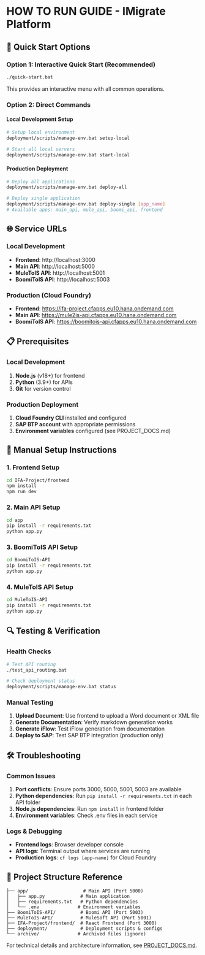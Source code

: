# HOW TO RUN GUIDE - IMigrate Platform

## 🚀 Quick Start Options

### Option 1: Interactive Quick Start (Recommended)
```bash
./quick-start.bat
```
This provides an interactive menu with all common operations.

### Option 2: Direct Commands

#### Local Development Setup
```bash
# Setup local environment
deployment/scripts/manage-env.bat setup-local

# Start all local servers
deployment/scripts/manage-env.bat start-local
```

#### Production Deployment
```bash
# Deploy all applications
deployment/scripts/manage-env.bat deploy-all

# Deploy single application
deployment/scripts/manage-env.bat deploy-single [app_name]
# Available apps: main_api, mule_api, boomi_api, frontend
```

## 🌐 Service URLs

### Local Development
- **Frontend**: http://localhost:3000
- **Main API**: http://localhost:5000  
- **MuleToIS API**: http://localhost:5001
- **BoomiToIS API**: http://localhost:5003

### Production (Cloud Foundry)
- **Frontend**: https://ifa-project.cfapps.eu10.hana.ondemand.com
- **Main API**: https://mule2is-api.cfapps.eu10.hana.ondemand.com
- **BoomiToIS API**: https://boomitois-api.cfapps.eu10.hana.ondemand.com

## 📋 Prerequisites

### Local Development
1. **Node.js** (v18+) for frontend
2. **Python** (3.9+) for APIs
3. **Git** for version control

### Production Deployment  
1. **Cloud Foundry CLI** installed and configured
2. **SAP BTP account** with appropriate permissions
3. **Environment variables** configured (see PROJECT_DOCS.md)

## 🔧 Manual Setup Instructions

### 1. Frontend Setup
```bash
cd IFA-Project/frontend
npm install
npm run dev
```

### 2. Main API Setup
```bash
cd app
pip install -r requirements.txt
python app.py
```

### 3. BoomiToIS API Setup
```bash
cd BoomiToIS-API
pip install -r requirements.txt
python app.py
```

### 4. MuleToIS API Setup
```bash
cd MuleToIS-API
pip install -r requirements.txt
python app.py
```

## 🔍 Testing & Verification

### Health Checks
```bash
# Test API routing
./test_api_routing.bat

# Check deployment status
deployment/scripts/manage-env.bat status
```

### Manual Testing
1. **Upload Document**: Use frontend to upload a Word document or XML file
2. **Generate Documentation**: Verify markdown generation works
3. **Generate iFlow**: Test iFlow generation from documentation
4. **Deploy to SAP**: Test SAP BTP integration (production only)

## 🛠️ Troubleshooting

### Common Issues
1. **Port conflicts**: Ensure ports 3000, 5000, 5001, 5003 are available
2. **Python dependencies**: Run `pip install -r requirements.txt` in each API folder
3. **Node.js dependencies**: Run `npm install` in frontend folder
4. **Environment variables**: Check .env files in each service

### Logs & Debugging
- **Frontend logs**: Browser developer console
- **API logs**: Terminal output where services are running
- **Production logs**: `cf logs [app-name]` for Cloud Foundry

## 📁 Project Structure Reference

```
├── app/                    # Main API (Port 5000)
│   ├── app.py             # Main application
│   ├── requirements.txt   # Python dependencies
│   └── .env              # Environment variables
├── BoomiToIS-API/         # Boomi API (Port 5003)
├── MuleToIS-API/          # MuleSoft API (Port 5001)  
├── IFA-Project/frontend/  # React Frontend (Port 3000)
├── deployment/            # Deployment scripts & configs
└── archive/              # Archived files (ignore)
```

For technical details and architecture information, see [PROJECT_DOCS.md](./PROJECT_DOCS.md).

